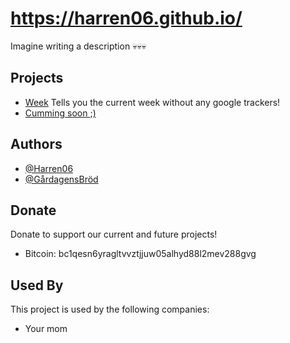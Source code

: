 # https://harren06.github.io/

Imagine writing a description :skull::skull::skull:

## Projects
- [Week](https://harren06.github.io/week.html) Tells you the current week without any google trackers!
- [Cumming soon ;)](https://www.youtube.com/watch?v=dQw4w9WgXcQ)

## Authors

- [@Harren06](https://github.com/Harren06)
- [@GårdagensBröd](https://github.com/GardagensBrod)

## Donate
Donate to support our current and future projects!
- Bitcoin: bc1qesn6yragltvvztjjuw05alhyd88l2mev288gvg 

## Used By

This project is used by the following companies:

- Your mom
